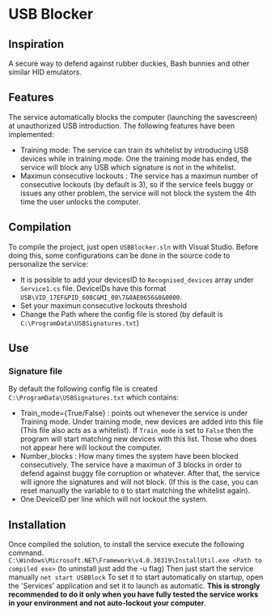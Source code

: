 # USB Blocker

## Inspiration

A secure way to defend against rubber duckies, Bash bunnies and other similar HID emulators.

## Features

The service automatically blocks the computer (launching the savescreen) at unauthorized USB introduction. The following features have been implemented:
- Training mode: The service can train its whitelist by introducing USB devices while in training mode. One the training mode has ended, the service will block any USB which signature is not in the whitelist.
- Maximun consecutive lockouts : The service has a maximun number of consecutive lockouts (by default is 3), so if the service feels buggy or issues any other problem, the service will not block the system the 4th time the user unlocks the computer.

## Compilation

To compile the project, just open ``USBBlocker.sln`` with Visual Studio. Before doing this, some configurations can be done in the source code to personalize the service:
- It is possible to add your devicesID to ``Recognised_devices`` array under ``Service1.cs`` file. DeviceIDs have this format ``USB\VID_17EF&PID_608C&MI_00\7&8AE0656&0&0000``.
- Set your maximun consecutive lockouts threshold
- Change the Path where the config file is stored (by default is ``C:\ProgramData\USBSignatures.txt``)

## Use

### Signature file

By default the following config file is created ``C:\ProgramData\USBSignatures.txt`` which contains:
  - Train_mode={True/False} : points out whenever the service is under Training mode. Under training mode, new devices are added into this file (This file also acts as a whitelist). If ``Train_mode`` is set to ``False`` then the program will start matching new devices with this list. Those who does not appear here will lockout the computer.
  - Number_blocks : How many times the system have been blocked consecutively. The service have a maximun of 3 blocks in order to defend against buggy file corruption or whatever. After that, the service will ignore the signatures and will not block. (If this is the case, you can reset manually the variable to ``0`` to start matching the whitelist again).
  - One DeviceID per line which will not lockout the system.

## Installation

Once compiled the solution, to install the service execute the following command.
`` C:\Windows\Microsoft.NET\Framework\v4.0.30319\InstallUtil.exe <Path to compiled exe> `` (to uninstall just add the -u flag)
Then just start the service manually
`` net start USBBlock ``
To set it to start automatically on startup, open the 'Services' application and set it to launch as automatic. **This is strongly recommended to do it only when you have fully tested the service works in your environment and not auto-lockout your computer**.
